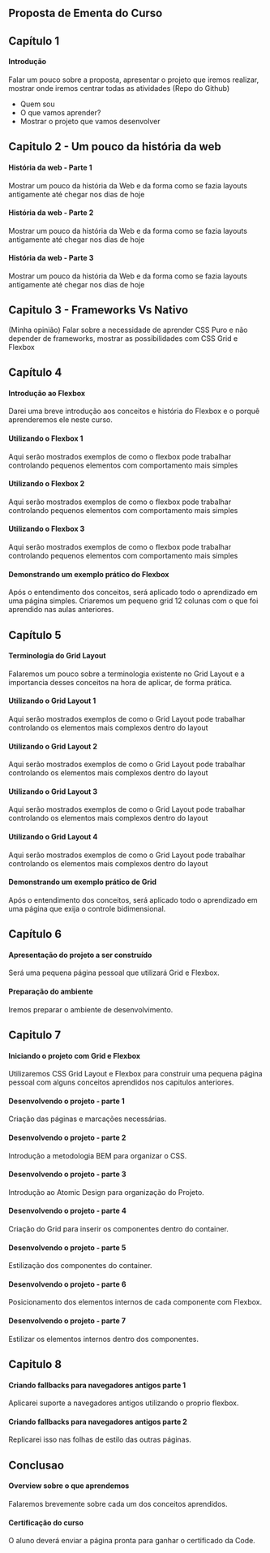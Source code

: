 ## Proposta de Ementa do Curso

## Capítulo 1
#### Introdução
Falar um pouco sobre a proposta, apresentar o projeto que iremos realizar, mostrar onde iremos centrar todas as atividades (Repo do Github)
- Quem sou
- O que vamos aprender?
- Mostrar o projeto que vamos desenvolver
 
## Capitulo 2 - Um pouco da história da web
#### História da web - Parte 1
Mostrar um pouco da história da Web e da forma como se fazia layouts antigamente até chegar nos dias de hoje

#### História da web - Parte 2
Mostrar um pouco da história da Web e da forma como se fazia layouts antigamente até chegar nos dias de hoje

#### História da web - Parte 3
Mostrar um pouco da história da Web e da forma como se fazia layouts antigamente até chegar nos dias de hoje


## Capitulo 3 - Frameworks Vs Nativo
(Minha opinião) Falar sobre a necessidade de aprender CSS Puro e não depender de frameworks, mostrar as possibilidades com CSS Grid e Flexbox

## Capítulo 4
#### Introdução ao Flexbox
Darei uma breve introdução aos conceitos e história do Flexbox e o porquê aprenderemos ele neste curso.

#### Utilizando o Flexbox 1
Aqui serão mostrados exemplos de como o flexbox pode trabalhar controlando pequenos elementos com comportamento mais simples

#### Utilizando o Flexbox 2
Aqui serão mostrados exemplos de como o flexbox pode trabalhar controlando pequenos elementos com comportamento mais simples

#### Utilizando o Flexbox 3
Aqui serão mostrados exemplos de como o flexbox pode trabalhar controlando pequenos elementos com comportamento mais simples

#### Demonstrando um exemplo prático do Flexbox
Após o entendimento dos conceitos, será aplicado todo o aprendizado em uma página simples. 
Criaremos um pequeno grid 12 colunas com o que foi aprendido nas aulas anteriores. 

## Capítulo 5
#### Terminologia do Grid Layout
Falaremos um pouco sobre a terminologia existente no Grid Layout e a importancia desses conceitos na hora de aplicar, de forma prática. 

#### Utilizando o Grid Layout 1
Aqui serão mostrados exemplos de como o Grid Layout pode trabalhar controlando os elementos mais complexos dentro do layout

#### Utilizando o Grid Layout 2
Aqui serão mostrados exemplos de como o Grid Layout pode trabalhar controlando os elementos mais complexos dentro do layout

#### Utilizando o Grid Layout 3
Aqui serão mostrados exemplos de como o Grid Layout pode trabalhar controlando os elementos mais complexos dentro do layout

#### Utilizando o Grid Layout 4
Aqui serão mostrados exemplos de como o Grid Layout pode trabalhar controlando os elementos mais complexos dentro do layout

#### Demonstrando um exemplo prático de Grid
Após o entendimento dos conceitos, será aplicado todo o aprendizado em uma página que exija o controle bidimensional. 

## Capítulo 6
#### Apresentação do projeto a ser construído
Será uma pequena página pessoal que utilizará Grid e Flexbox.

#### Preparação do ambiente
Iremos preparar o ambiente de desenvolvimento. 

## Capitulo 7
#### Iniciando o projeto com Grid e Flexbox
Utilizaremos CSS Grid Layout e Flexbox para construir uma pequena página pessoal com alguns conceitos aprendidos nos capitulos anteriores. 

#### Desenvolvendo o projeto - parte 1
Criação das páginas e marcações necessárias.

#### Desenvolvendo o projeto - parte 2
Introdução a metodologia BEM para organizar o CSS. 

#### Desenvolvendo o projeto - parte 3
Introdução ao Atomic Design para organização do Projeto.

#### Desenvolvendo o projeto - parte 4
Criação do Grid para inserir os componentes dentro do container.

#### Desenvolvendo o projeto - parte 5
Estilização dos componentes do container.

#### Desenvolvendo o projeto - parte 6
Posicionamento dos elementos internos de cada componente com Flexbox.

#### Desenvolvendo o projeto - parte 7
Estilizar os elementos internos dentro dos componentes. 

## Capitulo 8 
#### Criando fallbacks para navegadores antigos parte 1
Aplicarei suporte a navegadores antigos utilizando o proprio flexbox. 

#### Criando fallbacks para navegadores antigos parte 2
Replicarei isso nas folhas de estilo das outras páginas.

## Conclusao
#### Overview sobre o que aprendemos
Falaremos brevemente sobre cada um dos conceitos aprendidos. 

#### Certificação do curso
O aluno deverá enviar a página pronta para ganhar o certificado da Code. 
